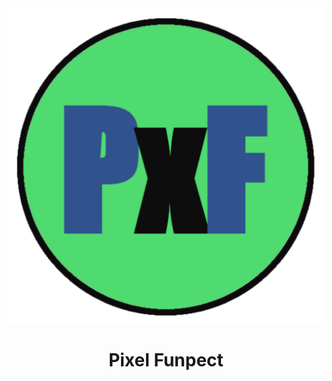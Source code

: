 <div align="center">
  <img src="https://github.com/joshuanathanjavier/Pixel-Funfect/blob/0990944753658f5027af0261d0cdd98b1690eb33/icon.svg" alt="Pixel Funpect Logo">
  <h1>Pixel Funpect</h1>
</div>

